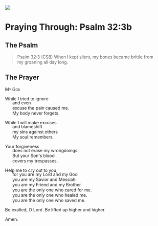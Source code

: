 <img class="intro-right" src="/images/art-paris-psalter.jpg">

<style>
  li {list-style-type: none;}
  p + ul {
    margin-top: -18px;
}
</style>

# Praying Through: Psalm 32:3b

## The Psalm

>Psalm 32:3 (CSB)   When I kept silent, my bones became brittle from my groaning all day long.

## The Prayer

<div style="font-variant: small-caps;">My God</div>

While I tried to ignore
* and even 
* excuse the pain caused me.
* My body never forgets.

While I will make excuses
* and blameshift 
* my sins against others
* My soul remembers.

Your forgiveness
* does not erase my wrongdoings.
* But your Son's blood
* covers my trespasses.

Help me to cry out to you,
* for you are my Lord and my God
* you are my Savior and Messiah
* you are my Friend and my Brother
* you are the only one who cared for me.
* you are the only one who healed me.
* you are the only one who saved me.

Be exalted, O Lord.
Be lifted up higher and higher.

Amen.
